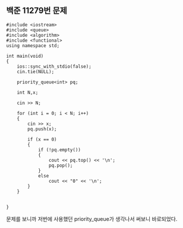 ## 백준 11279번 문제

```
#include <iostream>
#include <queue>
#include <algorithm>
#include <functional>
using namespace std;

int main(void)
{
	ios::sync_with_stdio(false);
	cin.tie(NULL);
	
	priority_queue<int> pq;

	int N,x;

	cin >> N;

	for (int i = 0; i < N; i++)
	{
		cin >> x;
		pq.push(x);

		if (x == 0)
		{
			if (!pq.empty())
			{
				cout << pq.top() << '\n';
				pq.pop();
			}
			else
				cout << "0" << '\n';
		}
	}
	

}
```

문제를 보니까 저번에 사용했던 priority_queue가 생각나서 써보니 바로되었다.